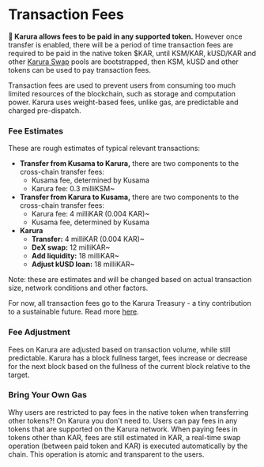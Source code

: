 # Transaction Fees

**🔔 Karura allows fees to be paid in any supported token.** However once transfer is enabled, there will be a period of time transaction fees are required to be paid in the native token $KAR, until KSM/KAR, kUSD/KAR and other [Karura Swap](../developer-guide/swap/) pools are bootstrapped, then KSM, kUSD and other tokens can be used to pay transaction fees.

Transaction fees are used to prevent users from consuming too much limited resources of the blockchain, such as storage and computation power. Karura uses weight-based fees, unlike gas, are predictable and charged pre-dispatch.&#x20;

### Fee Estimates

These are rough estimates of typical relevant transactions:

* **Transfer from Kusama to Karura,** there are two components to the cross-chain transfer fees:
  * Kusama fee, determined by Kusama
  * Karura fee: 0.3 milliKSM\~
* **Transfer from Karura to Kusama,** there are two components to the cross-chain transfer fees:
  * Karura fee: 4 milliKAR (0.004 KAR)\~
  * Kusama fee, determined by Kusama
* **Karura**&#x20;
  * **Transfer:** 4 milliKAR (0.004 KAR)\~
  * **DeX swap:** 12 milliKAR\~
  * **Add liquidity:** 18 milliKAR\~
  * **Adjust kUSD loan:** 18 milliKAR\~

Note: these are estimates and will be changed based on actual transaction size, network conditions and other factors.

For now, all transaction fees go to the Karura Treasury - a tiny contribution to a sustainable future. Read more [here](broken-reference).

### Fee Adjustment <a href="#fee-adjustment" id="fee-adjustment"></a>

Fees on Karura are adjusted based on transaction volume, while still predictable. Karura has a block fullness target, fees increase or decrease for the next block based on the fullness of the current block relative to the target.&#x20;

### Bring Your Own Gas

Why users are restricted to pay fees in the native token when transferring other tokens?! On Karura you don't need to. Users can pay fees in any tokens that are supported on the Karura network. When paying fees in tokens other than KAR, fees are still estimated in KAR, a real-time swap operation (between paid token and KAR) is executed automatically by the chain. This operation is atomic and transparent to the users.&#x20;
